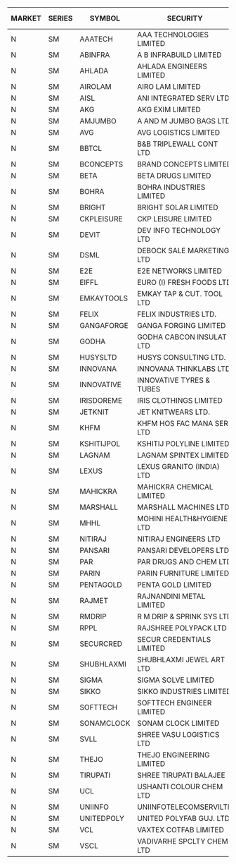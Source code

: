 


| MARKET | SERIES | SYMBOL | SECURITY | PREV CL PR | OPEN PRICE | HIGH PRICE | LOW PRICE | CLOSE PRICE | NET TRDVAL | NET TRDQTY | CORP IND | HI 52 WK | LO 52 WK |
| ----- | ----- | ----- | ----- | ----- | ----- | ----- | ----- | ----- | ----- | ----- | ----- | ----- | ----- |
| N | SM | AAATECH | AAA TECHNOLOGIES LIMITED | 42.30 | 42.30 | 42.30 | 42.30 | 42.30 | 126900.00 | 3000 |  | 48.00 | 42.25 |
| N | SM | ABINFRA | A B INFRABUILD LIMITED | 6.00 | 6.00 | 6.00 | 5.70 | 5.70 | 481000.00 | 84000 |  | 12.80 | 5.70 |
| N | SM | AHLADA | AHLADA ENGINEERS LIMITED | 81.70 | 80.00 | 84.00 | 80.00 | 84.00 | 325000.00 | 4000 |  | 93.40 | 36.30 |
| N | SM | AIROLAM | AIRO LAM LIMITED | 27.95 | 27.00 | 27.00 | 27.00 | 27.00 | 81000.00 | 3000 |  | 30.50 | 14.45 |
| N | SM | AISL | ANI INTEGRATED SERV LTD. | 21.10 | 21.15 | 21.80 | 21.00 | 21.80 | 1227060.00 | 57600 |  | 28.55 | 14.30 |
| N | SM | AKG | AKG EXIM LIMITED | 62.50 | 60.50 | 62.00 | 60.50 | 62.00 | 784000.00 | 12800 |  | 76.50 | 30.00 |
| N | SM | AMJUMBO | A AND M JUMBO BAGS LTD | 12.15 | 12.50 | 12.75 | 12.00 | 12.75 | 501600.00 | 40000 |  | 13.50 | 5.85 |
| N | SM | AVG | AVG LOGISTICS LIMITED | 54.60 | 54.60 | 54.60 | 54.60 | 54.60 | 65520.00 | 1200 |  | 84.00 | 23.10 |
| N | SM | BBTCL | B&B TRIPLEWALL CONT LTD | 48.00 | 48.20 | 48.20 | 48.20 | 48.20 | 144600.00 | 3000 |  | 48.45 | 27.20 |
| N | SM | BCONCEPTS | BRAND CONCEPTS LIMITED | 18.45 | 19.30 | 19.35 | 19.30 | 19.35 | 115950.00 | 6000 |  | 28.45 | 13.70 |
| N | SM | BETA | BETA DRUGS LIMITED | 105.50 | 109.90 | 110.50 | 109.90 | 110.50 | 176320.00 | 1600 |  | 140.80 | 37.00 |
| N | SM | BOHRA | BOHRA INDUSTRIES LIMITED | 1.30 | 1.35 | 1.35 | 1.35 | 1.35 | 18900.00 | 14000 |  | 2.40 | .35 |
| N | SM | BRIGHT | BRIGHT SOLAR LIMITED | 7.55 | 7.20 | 7.20 | 7.20 | 7.20 | 64800.00 | 9000 |  | 15.50 | 4.70 |
| N | SM | CKPLEISURE | CKP LEISURE LIMITED | 2.85 | 2.85 | 2.85 | 2.85 | 2.85 | 11400.00 | 4000 |  | 6.80 | 2.75 |
| N | SM | DEVIT | DEV INFO TECHNOLOGY LTD | 135.55 | 137.85 | 137.85 | 137.85 | 137.85 | 206775.00 | 1500 |  | 139.45 | 57.00 |
| N | SM | DSML | DEBOCK SALE MARKETING LTD | 15.30 | 14.55 | 14.55 | 14.55 | 14.55 | 87300.00 | 6000 |  | 21.95 | 3.50 |
| N | SM | E2E | E2E NETWORKS LIMITED | 41.40 | 43.20 | 43.45 | 43.20 | 43.40 | 433200.00 | 10000 |  | 57.95 | 13.30 |
| N | SM | EIFFL | EURO (I) FRESH FOODS LTD | 90.50 | 85.00 | 89.00 | 84.00 | 84.00 | 274480.00 | 3200 |  | 118.85 | 71.00 |
| N | SM | EMKAYTOOLS | EMKAY TAP & CUT. TOOL LTD | 108.85 | 114.25 | 114.25 | 105.00 | 108.00 | 196350.00 | 1800 |  | 164.75 | 58.65 |
| N | SM | FELIX | FELIX INDUSTRIES LTD. | 34.50 | 34.50 | 34.50 | 34.50 | 34.50 | 138000.00 | 4000 |  | 40.30 | 10.80 |
| N | SM | GANGAFORGE | GANGA FORGING LIMITED | 24.25 | 24.50 | 25.00 | 24.05 | 24.50 | 1626300.00 | 66000 |  | 25.00 | 8.70 |
| N | SM | GODHA | GODHA CABCON INSULAT LTD | 33.25 | 34.50 | 34.60 | 34.35 | 34.60 | 413800.00 | 12000 |  | 35.00 | 12.90 |
| N | SM | HUSYSLTD | HUSYS CONSULTING LTD. | 94.50 | 94.00 | 94.00 | 94.00 | 94.00 | 188000.00 | 2000 |  | 131.85 | 20.50 |
| N | SM | INNOVANA | INNOVANA THINKLABS LTD. | 78.00 | 75.55 | 75.55 | 75.00 | 75.15 | 300900.00 | 4000 |  | 144.00 | 70.25 |
| N | SM | INNOVATIVE | INNOVATIVE TYRES & TUBES | 9.55 | 10.00 | 10.00 | 9.95 | 10.00 | 89850.00 | 9000 |  | 13.20 | 5.40 |
| N | SM | IRISDOREME | IRIS CLOTHINGS LIMITED | 49.00 | 50.00 | 50.00 | 50.00 | 50.00 | 280000.00 | 5600 |  | 192.00 | 28.50 |
| N | SM | JETKNIT | JET KNITWEARS LTD. | 21.90 | 22.95 | 22.95 | 22.95 | 22.95 | 68850.00 | 3000 |  | 24.75 | 19.00 |
| N | SM | KHFM | KHFM HOS FAC MANA SER LTD | 29.30 | 28.90 | 33.00 | 28.00 | 29.00 | 446400.00 | 15000 |  | 36.40 | 22.20 |
| N | SM | KSHITIJPOL | KSHITIJ POLYLINE LIMITED | 25.75 | 25.00 | 25.80 | 25.00 | 25.45 | 407600.00 | 16000 |  | 33.75 | 19.20 |
| N | SM | LAGNAM | LAGNAM SPINTEX LIMITED | 8.75 | 9.10 | 9.15 | 9.10 | 9.15 | 54750.00 | 6000 |  | 12.50 | 6.60 |
| N | SM | LEXUS | LEXUS GRANITO (INDIA) LTD | 19.90 | 20.00 | 20.00 | 20.00 | 20.00 | 20000.00 | 1000 |  | 21.70 | 4.55 |
| N | SM | MAHICKRA | MAHICKRA CHEMICAL LIMITED | 79.05 | 80.45 | 80.90 | 80.45 | 80.90 | 483900.00 | 6000 |  | 93.50 | 70.00 |
| N | SM | MARSHALL | MARSHALL MACHINES LTD | 14.25 | 13.80 | 13.80 | 13.55 | 13.75 | 410850.00 | 30000 |  | 19.90 | 4.85 |
| N | SM | MHHL | MOHINI HEALTH&HYGIENE LTD | 18.00 | 18.75 | 18.90 | 18.75 | 18.90 | 226350.00 | 12000 |  | 23.20 | 11.35 |
| N | SM | NITIRAJ | NITIRAJ ENGINEERS LTD | 55.50 | 55.00 | 55.00 | 55.00 | 55.00 | 495000.00 | 9000 |  | 67.95 | 47.95 |
| N | SM | PANSARI | PANSARI DEVELOPERS LTD. | 22.25 | 22.25 | 22.50 | 22.25 | 22.30 | 2683500.00 | 120000 |  | 23.10 | 21.00 |
| N | SM | PAR | PAR DRUGS AND CHEM LTD | 62.50 | 64.00 | 65.60 | 64.00 | 65.60 | 389200.00 | 6000 |  | 74.80 | 26.20 |
| N | SM | PARIN | PARIN FURNITURE LIMITED | 70.00 | 68.00 | 68.00 | 68.00 | 68.00 | 136000.00 | 2000 |  | 75.00 | 40.85 |
| N | SM | PENTAGOLD | PENTA GOLD LIMITED | 51.05 | 51.05 | 53.50 | 51.05 | 53.45 | 794400.00 | 15000 |  | 53.50 | 15.40 |
| N | SM | RAJMET | RAJNANDINI METAL LIMITED | 30.25 | 30.15 | 30.15 | 30.10 | 30.10 | 482000.00 | 16000 |  | 41.30 | 23.85 |
| N | SM | RMDRIP | R M DRIP & SPRINK SYS LTD | 49.40 | 46.25 | 49.00 | 45.25 | 45.25 | 839800.00 | 18000 |  | 63.00 | 14.65 |
| N | SM | RPPL | RAJSHREE POLYPACK LTD | 100.00 | 100.55 | 105.00 | 100.55 | 105.00 | 1041150.00 | 10000 |  | 105.00 | 47.75 |
| N | SM | SECURCRED | SECUR CREDENTIALS LIMITED | 19.05 | 19.05 | 19.05 | 19.05 | 19.05 | 11430.00 | 600 |  | 33.75 | 12.15 |
| N | SM | SHUBHLAXMI | SHUBHLAXMI JEWEL ART LTD | 18.60 | 19.50 | 19.50 | 18.70 | 19.10 | 116200.00 | 6000 |  | 52.25 | 12.05 |
| N | SM | SIGMA | SIGMA SOLVE LIMITED | 43.75 | 43.00 | 45.00 | 43.00 | 45.00 | 264000.00 | 6000 |  | 53.90 | 43.00 |
| N | SM | SIKKO | SIKKO INDUSTRIES LIMITED | 26.60 | 26.80 | 26.80 | 26.80 | 26.80 | 107200.00 | 4000 |  | 33.80 | 18.00 |
| N | SM | SOFTTECH | SOFTTECH ENGINEER LIMITED | 82.25 | 82.45 | 83.00 | 82.00 | 82.35 | 924800.00 | 11200 |  | 88.00 | 32.45 |
| N | SM | SONAMCLOCK | SONAM CLOCK LIMITED | 61.00 | 61.90 | 62.00 | 61.90 | 62.00 | 2414400.00 | 39000 |  | 63.25 | 30.80 |
| N | SM | SVLL | SHREE VASU LOGISTICS LTD | 89.90 | 90.20 | 90.20 | 90.20 | 90.20 | 90200.00 | 1000 |  | 105.45 | 70.00 |
| N | SM | THEJO | THEJO ENGINEERING LIMITED | 1062.35 | 1052.00 | 1052.00 | 1048.00 | 1048.00 | 945100.00 | 900 |  | 1468.50 | 350.55 |
| N | SM | TIRUPATI | SHREE TIRUPATI BALAJEE | 39.50 | 41.10 | 41.10 | 41.10 | 41.10 | 123300.00 | 3000 |  | 45.00 | 22.40 |
| N | SM | UCL | USHANTI COLOUR CHEM LTD | 28.60 | 27.50 | 31.00 | 27.50 | 29.25 | 117000.00 | 4000 |  | 47.20 | 20.50 |
| N | SM | UNIINFO | UNIINFOTELECOMSERVILTD | 23.75 | 22.60 | 24.90 | 22.60 | 24.90 | 140200.00 | 6000 |  | 32.15 | 7.85 |
| N | SM | UNITEDPOLY | UNITED POLYFAB GUJ. LTD. | 21.60 | 22.65 | 22.65 | 22.65 | 22.65 | 67950.00 | 3000 |  | 22.65 | 5.95 |
| N | SM | VCL | VAXTEX COTFAB LIMITED | 18.50 | 17.85 | 19.00 | 17.85 | 19.00 | 333600.00 | 18000 | XO | 27.35 | 15.20 |
| N | SM | VSCL | VADIVARHE SPCLTY CHEM LTD | 13.45 | 14.10 | 14.10 | 14.10 | 14.10 | 42300.00 | 3000 |  | 17.80 | 5.85 |



